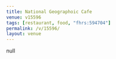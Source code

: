```yaml
---
title: National Geographoic Cafe
venue: v15596
tags: [restaurant, food, "fhrs:594704"]
permalink: /v/15596/
layout: venue
---
```

null